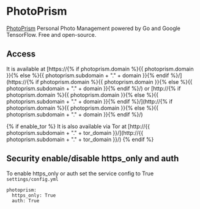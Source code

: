 # PhotoPrism

[PhotoPrism](https://photoprism.org) Personal Photo Management powered by Go and Google TensorFlow. Free and open-source.

## Access

It is available at [https://{% if photoprism.domain %}{{ photoprism.domain }}{% else %}{{ photoprism.subdomain + "." + domain }}{% endif %}/](https://{% if photoprism.domain %}{{ photoprism.domain }}{% else %}{{ photoprism.subdomain + "." + domain }}{% endif %}/) or [http://{% if photoprism.domain %}{{ photoprism.domain }}{% else %}{{ photoprism.subdomain + "." + domain }}{% endif %}/](http://{% if photoprism.domain %}{{ photoprism.domain }}{% else %}{{ photoprism.subdomain + "." + domain }}{% endif %}/)

{% if enable_tor %}
It is also available via Tor at [http://{{ photoprism.subdomain + "." + tor_domain }}/](http://{{ photoprism.subdomain + "." + tor_domain }}/)
{% endif %}

## Security enable/disable https_only and auth

To enable https_only or auth set the service config to True
`settings/config.yml`

```
photoprism:
  https_only: True
  auth: True
```
